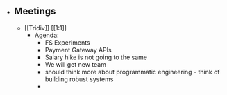 - ## Meetings
	- [[Tridiv]] [[1:1]]
		- Agenda:
			- FS Experiments
			- Payment Gateway APIs
			- Salary hike is not going to the same
			- We will get new team
			- should think more about programmatic engineering - think of building robust systems
			-